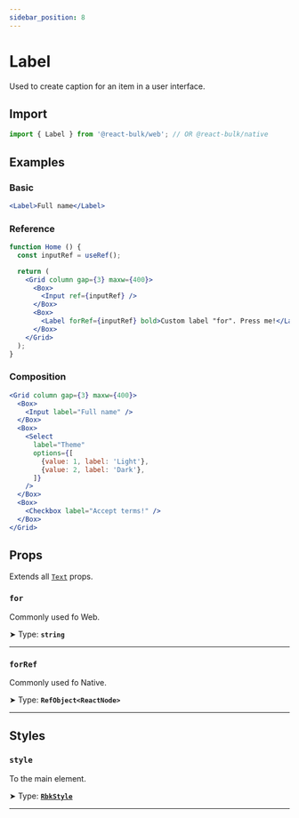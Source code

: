 ```yaml
---
sidebar_position: 8
---
```


# Label

Used to create caption for an item in a user interface.

## Import

```jsx
import { Label } from '@react-bulk/web'; // OR @react-bulk/native
```

## Examples

### Basic

```jsx live
<Label>Full name</Label>
```

### Reference

```jsx live
function Home () {
  const inputRef = useRef();

  return (
    <Grid column gap={3} maxw={400}>
      <Box>
        <Input ref={inputRef} />
      </Box>
      <Box>
        <Label forRef={inputRef} bold>Custom label "for". Press me!</Label>
      </Box>
    </Grid>
  );
}
```


### Composition

```jsx live
<Grid column gap={3} maxw={400}>
  <Box>
    <Input label="Full name" />
  </Box>
  <Box>
    <Select
      label="Theme"
      options={[
        {value: 1, label: 'Light'},
        {value: 2, label: 'Dark'},
      ]}
    />
  </Box>
  <Box>
    <Checkbox label="Accept terms!" />
  </Box>
</Grid>
```

## Props

Extends all [`Text`](/docs/core/text#props) props.

### **`for`**

Commonly used fo Web.

➤ Type: **`string`** <br/>

---

### **`forRef`**

Commonly used fo Native.

➤ Type: **`RefObject<ReactNode>`** <br/>

---

## Styles

### **`style`**
To the main element.

➤ Type: **[`RbkStyle`](/docs/type-reference/rbk-style)** <br/>

---
